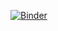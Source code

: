 [![Binder](https://mybinder.org/badge_logo.svg)](https://mybinder.org/v2/gh/wolfallein/Refractive-index-calculation/master)
